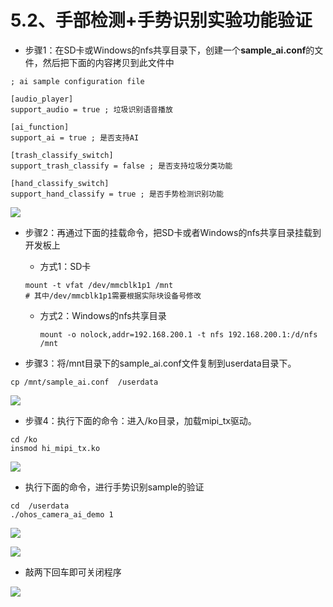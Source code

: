 # 5.2、手部检测+手势识别实验功能验证

* 步骤1：在SD卡或Windows的nfs共享目录下，创建一个**sample_ai.conf**的文件，然后把下面的内容拷贝到此文件中

```cobol
; ai sample configuration file

[audio_player]
support_audio = true ; 垃圾识别语音播放

[ai_function]
support_ai = true ; 是否支持AI

[trash_classify_switch]
support_trash_classify = false ; 是否支持垃圾分类功能

[hand_classify_switch]
support_hand_classify = true ; 是否手势检测识别功能
```

![](https://gitee.com/wgm2022/mypic/raw/master/hispark_taurus_ai_sample/038%E4%BF%AE%E6%94%B9conf%E6%96%87%E4%BB%B6%E4%BD%BF%E8%83%BD%E6%89%8B%E5%8A%BF%E8%AF%86%E5%88%AB.png)

* 步骤2：再通过下面的挂载命令，把SD卡或者Windows的nfs共享目录挂载到开发板上

  * 方式1：SD卡

  ```
  mount -t vfat /dev/mmcblk1p1 /mnt
  # 其中/dev/mmcblk1p1需要根据实际块设备号修改
  ```

  * 方式2：Windows的nfs共享目录

    ```
    mount -o nolock,addr=192.168.200.1 -t nfs 192.168.200.1:/d/nfs /mnt
    ```

* 步骤3：将/mnt目录下的sample_ai.conf文件复制到userdata目录下。

```
cp /mnt/sample_ai.conf  /userdata
```

![](https://gitee.com/wgm2022/mypic/raw/master/hispark_taurus_ai_sample/039%E6%8B%B7%E8%B4%9Dai%20sample%20config%E8%87%B3userdata.png)

* 步骤4：执行下面的命令：进入/ko目录，加载mipi_tx驱动。

```
cd /ko
insmod hi_mipi_tx.ko
```

![](https://gitee.com/wgm2022/mypic/raw/master/hispark_taurus_ai_sample/040%E5%8A%A0%E8%BD%BDmipi_txko.png)

* 执行下面的命令，进行手势识别sample的验证

```
cd  /userdata
./ohos_camera_ai_demo 1
```

![](https://gitee.com/wgm2022/mypic/raw/master/hispark_taurus_ai_sample/041%E6%89%A7%E8%A1%8C%E6%89%8B%E5%8A%BF%E8%AF%86%E5%88%AB.png)



![](https://gitee.com/wgm2022/mypic/raw/master/hispark_taurus_ai_sample/045%E6%89%8B%E5%8A%BF%E8%AF%86%E5%88%AB%E7%9A%84%E7%BB%93%E6%9E%9C%E5%9B%BE.png)

* 敲两下回车即可关闭程序

![](https://gitee.com/wgm2022/mypic/raw/master/hispark_taurus_helloworld_sample/0007-helloworld%20log.png)
